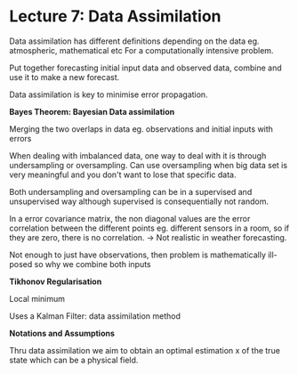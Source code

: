 # Lecture 7: Data Assimilation

Data assimilation has different definitions depending on the data eg. atmospheric, mathematical etc
For a computationally intensive problem.

Put together forecasting initial input data and observed data, combine and use it to make a new forecast.

Data assimilation is key to minimise error propagation.

**Bayes Theorem: Bayesian Data assimilation**

Merging the two overlaps in data eg. observations and initial inputs with errors

When dealing with imbalanced data, one way to deal with it is through undersampling or oversampling.
Can use oversampling when big data set is very meaningful and you don't want to lose that specific data.

Both undersampling and oversampling can be in a supervised and unsupervised way although supervised is consequentially not random.

In a error covariance matrix, the non diagonal values are the error correlation between the different points eg. different sensors in a room, so if they are zero, there is no correlation. -> Not realistic in weather forecasting.

Not enough to just have observations, then problem is mathematically ill-posed so why we combine both inputs


**Tikhonov Regularisation**

Local minimum

Uses a Kalman Filter: data assimilation method 

**Notations and Assumptions** 

Thru data assimilation we aim to obtain an optimal estimation x of the true state which can be a physical field.
